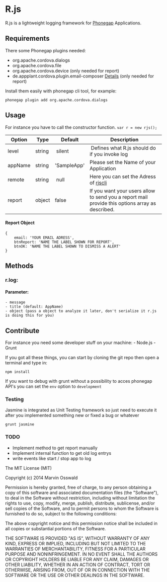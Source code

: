 # R.js 

R.js is a lightweight logging framework for [Phonegap](http://www.phonegap.com) Applications.

## Requirements

There some Phonegap plugins needed:

- org.apache.cordova.dialogs
- org.apache.cordova.file
- org.apache.cordova.device (only needed for report)
- de.appplant.cordova.plugin.email-composer [Details](https://build.phonegap.com/plugins/522) (only needed for report)

Install them easily with phonegap cli tool, for example:
	
	phonegap plugin add org.apache.cordova.dialogs

## Usage

For instance you have to call the constructor function.
	``
		var r = new rjs();
	``

Option | Type | Default | Description
------ | ---- | ------- | -----------
level | string | silent | Defines what R.js should do if you invoke log
appName | string | 'SampleApp' | Please set the Name of your Application
remote | string | null | Here you can set the Adress of [rjscli](http://www.github.com/Osile/rjscli)
report | object | false | If you want your users allow to send you a report mail provide this options array as described.

#### Report Object

	{
		email: 'YOUR EMAIL ADRESS',
		btnReport: 'NAME THE LABEL SHOWN FOR REPORT',
		btnOK: 'NAME THE LABEL SHOWN TO DISMISS A ALERT'
	}

## Methods

### r.log:
#### Parameter:
	- message
	- title (default: AppName)
	- object (pass a object to analyze it later, don't serialize it r.js is doing this for you)

## Contribute

For instance you need some developer stuff on your machine:
	- Node.js
	- Grunt

If you got all these things, you can start by cloning the git repo then open a terminal and type in:

	npm install

If you want to debug with grunt without a possibility to acces phonegap API's you can set the `env` option to `development`

### Testing

Jasmine is integrated as Unit Testing framework so just need to execute it after you implemented something new or fixed a bug or whatever

	grunt jasmine

### TODO
- Implement method to get report manually 
- Implement internal function to get old log entrys
- write events like start / stop app to log

The MIT License (MIT)

Copyright (c) 2014	Marvin Osswald

Permission is hereby granted, free of charge, to any person obtaining a copy
of this software and associated documentation files (the "Software"), to deal
in the Software without restriction, including without limitation the rights
to use, copy, modify, merge, publish, distribute, sublicense, and/or sell
copies of the Software, and to permit persons to whom the Software is
furnished to do so, subject to the following conditions:

The above copyright notice and this permission notice shall be included in all
copies or substantial portions of the Software.

THE SOFTWARE IS PROVIDED "AS IS", WITHOUT WARRANTY OF ANY KIND, EXPRESS OR
IMPLIED, INCLUDING BUT NOT LIMITED TO THE WARRANTIES OF MERCHANTABILITY,
FITNESS FOR A PARTICULAR PURPOSE AND NONINFRINGEMENT. IN NO EVENT SHALL THE
AUTHORS OR COPYRIGHT HOLDERS BE LIABLE FOR ANY CLAIM, DAMAGES OR OTHER
LIABILITY, WHETHER IN AN ACTION OF CONTRACT, TORT OR OTHERWISE, ARISING FROM,
OUT OF OR IN CONNECTION WITH THE SOFTWARE OR THE USE OR OTHER DEALINGS IN THE
SOFTWARE.